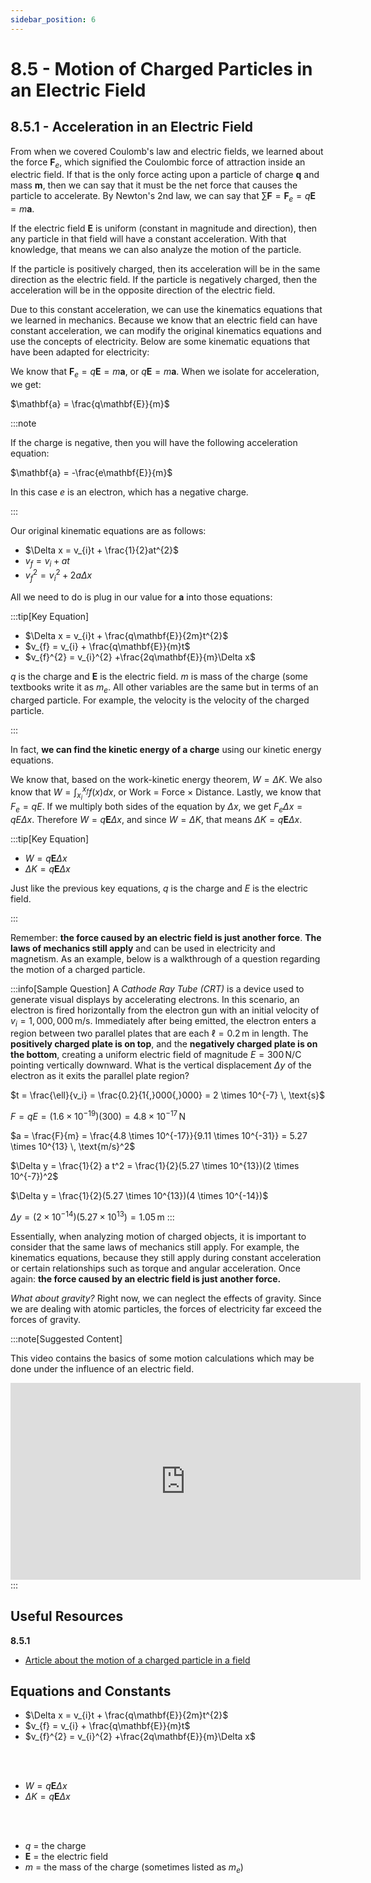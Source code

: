 ```yaml
---
sidebar_position: 6
---
```


# 8.5 - Motion of Charged Particles in an Electric Field

## 8.5.1 - Acceleration in an Electric Field

From when we covered Coulomb's law and electric fields, we learned about the force  $\mathbf{F}_{e}$, which signified the Coulombic force of attraction inside an electric field. If that is the only force acting upon a particle of charge $\mathbf{q}$ and mass $\mathbf{m}$, then we can say that it must be the net force that causes the particle to accelerate. By Newton's 2nd law, we can say that $\sum \mathbf{F} = \mathbf{F}_e = q\mathbf{E} = m\mathbf{a}$.

If the electric field $\mathbf{E}$ is uniform (constant in magnitude and direction), then any particle in that field will have a constant acceleration. With that knowledge, that means we can also analyze the motion of the particle.

If the particle is positively charged, then its acceleration will be in the same direction as the electric field. If the particle is negatively charged, then the acceleration will be in the opposite direction of the electric field.

Due to this constant acceleration, we can use the kinematics equations that we learned in mechanics. Because we know that an electric field can have constant acceleration, we can modify the original kinematics equations and use the concepts of electricity. Below are some kinematic equations that have been adapted for electricity:

We know that $\mathbf{F}_e = q\mathbf{E} = m\mathbf{a}$, or $q\mathbf{E} = m\mathbf{a}$. When we isolate for acceleration, we get:

$\mathbf{a} = \frac{q\mathbf{E}}{m}$

:::note

If the charge is negative, then you will have the following acceleration equation:

$\mathbf{a} = -\frac{e\mathbf{E}}{m}$

In this case $e$ is an electron, which has a negative charge.

:::

Our original kinematic equations are as follows:

- $\Delta x = v_{i}t + \frac{1}{2}at^{2}$
- $v_{f} = v_{i} + at$
- $v_{f}^{2} = v_{i}^{2} +2a\Delta x$

All we need to do is plug in our value for $\mathbf{a}$ into those equations:

:::tip[Key Equation]

- $\Delta x = v_{i}t + \frac{q\mathbf{E}}{2m}t^{2}$
- $v_{f} = v_{i} + \frac{q\mathbf{E}}{m}t$
- $v_{f}^{2} = v_{i}^{2} +\frac{2q\mathbf{E}}{m}\Delta x$

$q$ is the charge and $\mathbf{E}$ is the electric field. $m$ is mass of the charge (some textbooks write it as $m_{e}$. All other variables are the same but in terms of an charged particle. For example, the velocity is the velocity of the charged particle.

:::

In fact, **we can find the kinetic energy of a charge** using our kinetic energy equations.

We know that, based on the work-kinetic energy theorem, $W = \Delta K$. We also know that $W = \int_{x_{i}}^{x_{f}} f(x)dx$, or Work = Force $\times$ Distance. Lastly, we know that $F_{e} = qE$. If we multiply both sides of the equation by $\Delta x$, we get $F_{e}\Delta x = qE\Delta x$. Therefore $W = q\mathbf{E}\Delta x$, and since $W = \Delta K$, that means $\Delta K = q\mathbf{E}\Delta x$.

:::tip[Key Equation]

- $W = q\mathbf{E}\Delta x$
- $\Delta K = q\mathbf{E}\Delta x$

Just like the previous key equations, $q$ is the charge and $E$ is the electric field.

:::


Remember: **the force caused by an electric field is just another force**. **The laws of mechanics still apply** and can be used in electricity and magnetism. As an example, below is a walkthrough of a question regarding the motion of a charged particle.

:::info[Sample Question]
A *Cathode Ray Tube (CRT)* is a device used to generate visual displays by accelerating electrons. In this scenario, an electron is fired horizontally from the electron gun with an initial velocity of $v_i = 1{,}000{,}000 \, \text{m/s}$. Immediately after being emitted, the electron enters a region between two parallel plates that are each $\ell = 0.2 \, \text{m}$ in length. The **positively charged plate is on top**, and the **negatively charged plate is on the bottom**, creating a uniform electric field of magnitude $E = 300 \, \text{N/C}$ pointing vertically downward. What is the vertical displacement $\Delta y$ of the electron as it exits the parallel plate region?

$t = \frac{\ell}{v_i} = \frac{0.2}{1{,}000{,}000} = 2 \times 10^{-7} \, \text{s}$  

$F = qE = (1.6 \times 10^{-19})(300) = 4.8 \times 10^{-17} \, \text{N}$  

$a = \frac{F}{m} = \frac{4.8 \times 10^{-17}}{9.11 \times 10^{-31}} = 5.27 \times 10^{13} \, \text{m/s}^2$  

$\Delta y = \frac{1}{2} a t^2 = \frac{1}{2}(5.27 \times 10^{13})(2 \times 10^{-7})^2$  

$\Delta y = \frac{1}{2}(5.27 \times 10^{13})(4 \times 10^{-14})$  

$\Delta y = (2 \times 10^{-14})(5.27 \times 10^{13}) = 1.05 \, \text{m}$
:::

Essentially, when analyzing motion of charged objects, it is important to consider that the same laws of mechanics still apply. For example, the kinematics equations, because they still apply during constant acceleration or certain relationships such as torque and angular acceleration. Once again: **the force caused by an electric field is just another force.**

*What about gravity?* Right now, we can neglect the effects of gravity. Since we are dealing with atomic particles, the forces of electricity far exceed the forces of gravity.

:::note[Suggested Content]

This video contains the basics of some motion calculations which may be done under the influence of an electric field.

<iframe width="560" height="315" src="https://www.youtube.com/embed/J3b7pjp4f9c?si=-bvCtXpZ596sQt5u" title="YouTube video player" frameborder="0" allow="accelerometer; autoplay; clipboard-write; encrypted-media; gyroscope; picture-in-picture; web-share" referrerpolicy="strict-origin-when-cross-origin" allowfullscreen></iframe>
:::

## Useful Resources

**8.5.1**

- [Article about the motion of a charged particle in a field](https://phys.libretexts.org/Courses/Kettering_University/Electricity_and_Magnetism_with_Applications_to_Amateur_Radio_and_Wireless_Technology/02%3A_The_Electric_Field/2.08%3A_Motion_of_a_Charged_Particle_in_an_Electric_Field)

## Equations and Constants

- $\Delta x = v_{i}t + \frac{q\mathbf{E}}{2m}t^{2}$
- $v_{f} = v_{i} + \frac{q\mathbf{E}}{m}t$
- $v_{f}^{2} = v_{i}^{2} +\frac{2q\mathbf{E}}{m}\Delta x$

<br></br>

- $W = q\mathbf{E}\Delta x$
- $\Delta K = q\mathbf{E}\Delta x$

<br></br>

- $q$ = the charge
- $\mathbf{E}$ = the electric field
- $m$ = the mass of the charge (sometimes listed as $m_{e}$)
